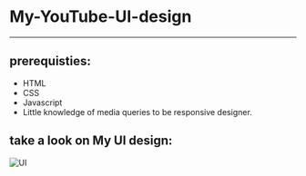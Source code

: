 # My-YouTube-UI-design
---

## prerequisties:
- HTML
- CSS
- Javascript
- Little knowledge of media queries to be responsive designer.


## take a look on My UI design:

![UI](https://github.com/MohammadSayed02/My-YouTube-UI-Creation/blob/main/ScreetShots/ezgif.com-gif-maker.gif?raw=true)
